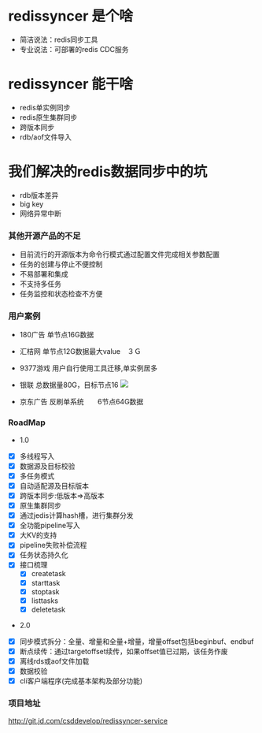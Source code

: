 # redissyncer 是个啥
* 简洁说法：redis同步工具
* 专业说法：可部署的redis CDC服务

# redissyncer 能干啥
* redis单实例同步
* redis原生集群同步
* 跨版本同步
* rdb/aof文件导入

# 我们解决的redis数据同步中的坑
* rdb版本差异
* big key
* 网络异常中断


### 其他开源产品的不足
* 目前流行的开源版本为命令行模式通过配置文件完成相关参数配置
* 任务的创建与停止不便控制
* 不易部署和集成
* 不支持多任务
* 任务监控和状态检查不方便

  
### 用户案例
* 180广告
单节点16G数据

* 汇桔网
  单节点12G数据最大value　３Ｇ

* 9377游戏
用户自行使用工具迁移,单实例居多

* 银联
总数据量80G，目标节点16
![](../img/迁移.jpg)


* 京东广告
  反刷单系统　　6节点64G数据

### RoadMap
   * 1.0 
   - [x] 多线程写入
   - [x] 数据源及目标校验
   - [x] 多任务模式
   - [x] 自动适配源及目标版本
   - [x] 跨版本同步:低版本=>高版本
   - [x] 原生集群同步
   - [x] 通过jedis计算hash槽，进行集群分发 
   - [x] 全功能pipeline写入
   - [x] 大KV的支持
   - [x] pipeline失败补偿流程
   - [x]  任务状态持久化
   - [x] 接口梳理
     - [x] createtask
     - [x] starttask
     - [x] stoptask
     - [x] listtasks
     - [x] deletetask  
   
   * 2.0
   - [x] 同步模式拆分：全量、增量和全量+增量，增量offset包括beginbuf、endbuf
   - [x]  断点续传：通过targetoffset续传，如果offset值已过期，该任务作废
   - [x] 离线rds或aof文件加载
   - [x] 数据校验
   - [x] cli客户端程序(完成基本架构及部分功能)

### 项目地址
http://git.jd.com/csddevelop/redissyncer-service